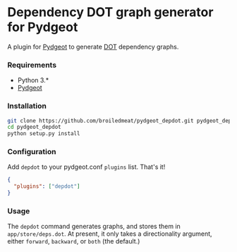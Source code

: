 # Dependency DOT graph generator for Pydgeot
A plugin for [Pydgeot](http://www.github.com/broiledmeat/pydgeot) to generate
[DOT](https://en.wikipedia.org/wiki/DOT_(graph_description_language)) dependency graphs.

### Requirements
- Python 3.*
- [Pydgeot](http://www.github.com/broiledmeat/pydgeot)

### Installation
```bash
git clone https://github.com/broiledmeat/pydgeot_depdot.git pydgeot_depdot
cd pydgeot_depdot
python setup.py install
```

### Configuration
Add `depdot` to your pydgeot.conf `plugins` list. That's it!
```json
{
  "plugins": ["depdot"]
}
```

### Usage
The `depdot` command generates graphs, and stores them in `app/store/deps.dot`. At present, it only takes a
directionality argument, either `forward`, `backward`, or `both` (the default.)
